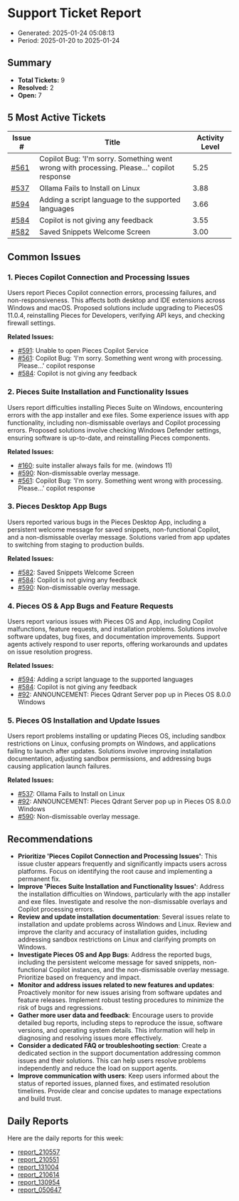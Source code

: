 # Support Ticket Report
- Generated: 2025-01-24 05:08:13
- Period: 2025-01-20 to 2025-01-24

## Summary
- **Total Tickets:** 9
- **Resolved:** 2
- **Open:** 7

## 5 Most Active Tickets
| Issue # | Title | Activity Level |
|---------|-------|----------------|
| [#561](https://github.com/pieces-app/support/issues/561) | Copilot Bug: 'I'm sorry. Something went wrong with processing. Please...' copilot response | 5.25 |
| [#537](https://github.com/pieces-app/support/issues/537) | Ollama Fails to Install on Linux | 3.88 |
| [#594](https://github.com/pieces-app/support/issues/594) | Adding a script language to the supported languages | 3.66 |
| [#584](https://github.com/pieces-app/support/issues/584) | Copilot is not giving any feedback | 3.55 |
| [#582](https://github.com/pieces-app/support/issues/582) | Saved Snippets Welcome Screen | 3.00 |

## Common Issues
### 1. Pieces Copilot Connection and Processing Issues
Users report Pieces Copilot connection errors, processing failures, and non-responsiveness.  This affects both desktop and IDE extensions across Windows and macOS. Proposed solutions include upgrading to PiecesOS 11.0.4, reinstalling Pieces for Developers, verifying API keys, and checking firewall settings.

**Related Issues:**
- [#591](https://github.com/pieces-app/support/issues/591): Unable to open Pieces Copilot Service
- [#561](https://github.com/pieces-app/support/issues/561): Copilot Bug: 'I'm sorry. Something went wrong with processing. Please...' copilot response
- [#584](https://github.com/pieces-app/support/issues/584): Copilot is not giving any feedback

### 2. Pieces Suite Installation and Functionality Issues
Users report difficulties installing Pieces Suite on Windows, encountering errors with the app installer and exe files. Some experience issues with app functionality, including non-dismissable overlays and Copilot processing errors. Proposed solutions involve checking Windows Defender settings, ensuring software is up-to-date, and reinstalling Pieces components.

**Related Issues:**
- [#160](https://github.com/pieces-app/support/issues/160): suite installer always fails for me. (windows 11)
- [#590](https://github.com/pieces-app/support/issues/590): Non-dismissable overlay message.
- [#561](https://github.com/pieces-app/support/issues/561): Copilot Bug: 'I'm sorry. Something went wrong with processing. Please...' copilot response

### 3. Pieces Desktop App Bugs
Users reported various bugs in the Pieces Desktop App, including a persistent welcome message for saved snippets, non-functional Copilot, and a non-dismissable overlay message. Solutions varied from app updates to switching from staging to production builds.

**Related Issues:**
- [#582](https://github.com/pieces-app/support/issues/582): Saved Snippets Welcome Screen
- [#584](https://github.com/pieces-app/support/issues/584): Copilot is not giving any feedback
- [#590](https://github.com/pieces-app/support/issues/590): Non-dismissable overlay message.

### 4. Pieces OS & App Bugs and Feature Requests
Users report various issues with Pieces OS and App, including Copilot malfunctions, feature requests, and installation problems. Solutions involve software updates, bug fixes, and documentation improvements. Support agents actively respond to user reports, offering workarounds and updates on issue resolution progress.

**Related Issues:**
- [#594](https://github.com/pieces-app/support/issues/594): Adding a script language to the supported languages
- [#584](https://github.com/pieces-app/support/issues/584): Copilot is not giving any feedback
- [#92](https://github.com/pieces-app/support/issues/92): ANNOUNCEMENT: Pieces Qdrant Server pop up in Pieces OS 8.0.0 Windows

### 5. Pieces OS Installation and Update Issues
Users report problems installing or updating Pieces OS, including sandbox restrictions on Linux, confusing prompts on Windows, and applications failing to launch after updates. Solutions involve improving installation documentation, adjusting sandbox permissions, and addressing bugs causing application launch failures.

**Related Issues:**
- [#537](https://github.com/pieces-app/support/issues/537): Ollama Fails to Install on Linux
- [#92](https://github.com/pieces-app/support/issues/92): ANNOUNCEMENT: Pieces Qdrant Server pop up in Pieces OS 8.0.0 Windows
- [#590](https://github.com/pieces-app/support/issues/590): Non-dismissable overlay message.


## Recommendations
- **Prioritize 'Pieces Copilot Connection and Processing Issues'**: This issue cluster appears frequently and significantly impacts users across platforms. Focus on identifying the root cause and implementing a permanent fix.
- **Improve 'Pieces Suite Installation and Functionality Issues'**: Address the installation difficulties on Windows, particularly with the app installer and exe files. Investigate and resolve the non-dismissable overlays and Copilot processing errors.
- **Review and update installation documentation**: Several issues relate to installation and update problems across Windows and Linux. Review and improve the clarity and accuracy of installation guides, including addressing sandbox restrictions on Linux and clarifying prompts on Windows.
- **Investigate Pieces OS and App Bugs**: Address the reported bugs, including the persistent welcome message for saved snippets, non-functional Copilot instances, and the non-dismissable overlay message. Prioritize based on frequency and impact.
- **Monitor and address issues related to new features and updates**: Proactively monitor for new issues arising from software updates and feature releases. Implement robust testing procedures to minimize the risk of bugs and regressions.
- **Gather more user data and feedback**: Encourage users to provide detailed bug reports, including steps to reproduce the issue, software versions, and operating system details. This information will help in diagnosing and resolving issues more effectively.
- **Consider a dedicated FAQ or troubleshooting section**: Create a dedicated section in the support documentation addressing common issues and their solutions. This can help users resolve problems independently and reduce the load on support agents.
- **Improve communication with users**: Keep users informed about the status of reported issues, planned fixes, and estimated resolution timelines. Provide clear and concise updates to manage expectations and build trust.

## Daily Reports
Here are the daily reports for this week:

- [report_210557](daily/2025-01-21/report_210557.md)
- [report_210551](daily/2025-01-22/report_210551.md)
- [report_131004](daily/2025-01-22/report_131004.md)
- [report_210614](daily/2025-01-23/report_210614.md)
- [report_130954](daily/2025-01-23/report_130954.md)
- [report_050647](daily/2025-01-23/report_050647.md)

